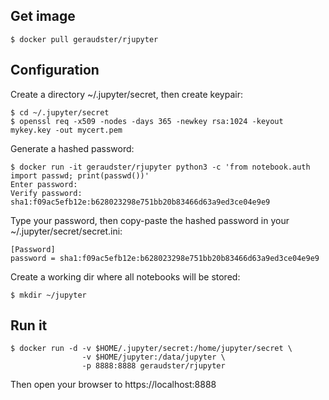 ## Get image

    $ docker pull geraudster/rjupyter

## Configuration

Create a directory ~/.jupyter/secret, then create keypair:

    $ cd ~/.jupyter/secret
    $ openssl req -x509 -nodes -days 365 -newkey rsa:1024 -keyout mykey.key -out mycert.pem

Generate a hashed password:

    $ docker run -it geraudster/rjupyter python3 -c 'from notebook.auth import passwd; print(passwd())'
    Enter password: 
    Verify password: 
    sha1:f09ac5efb12e:b628023298e751bb20b83466d63a9ed3ce04e9e9

Type your password, then copy-paste the hashed password in your ~/.jupyter/secret/secret.ini:

    [Password]
    password = sha1:f09ac5efb12e:b628023298e751bb20b83466d63a9ed3ce04e9e9

Create a working dir where all notebooks will be stored:

    $ mkdir ~/jupyter

## Run it

    $ docker run -d -v $HOME/.jupyter/secret:/home/jupyter/secret \
                    -v $HOME/jupyter:/data/jupyter \
                    -p 8888:8888 geraudster/rjupyter

Then open your browser to https://localhost:8888
